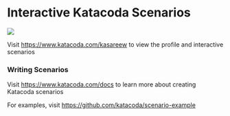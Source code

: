 # Interactive Katacoda Scenarios

[![](http://shields.katacoda.com/katacoda/kasareew/count.svg)](https://www.katacoda.com/kasareew "Get your profile on Katacoda.com")

Visit https://www.katacoda.com/kasareew to view the profile and interactive scenarios

### Writing Scenarios
Visit https://www.katacoda.com/docs to learn more about creating Katacoda scenarios

For examples, visit https://github.com/katacoda/scenario-example
